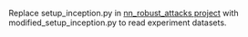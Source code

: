 Replace setup_inception.py in [nn_robust_attacks project](https://github.com/carlini/nn_robust_attacks) with modified_setup_inception.py to read experiment datasets.
